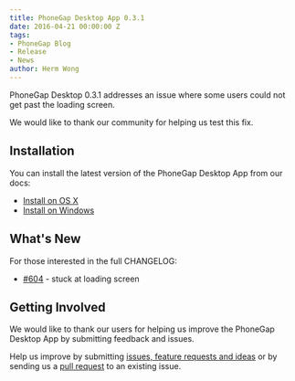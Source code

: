```yaml
---
title: PhoneGap Desktop App 0.3.1
date: 2016-04-21 00:00:00 Z
tags:
- PhoneGap Blog
- Release
- News
author: Herm Wong
---
```


PhoneGap Desktop 0.3.1 addresses an issue where some users could not get past the loading screen.

We would like to thank our community for helping us test this fix.

## Installation

You can install the latest version of the PhoneGap Desktop App from our docs:

- [Install on OS X](http://docs.phonegap.com/references/desktop-app/install/mac/)
- [Install on Windows](http://docs.phonegap.com/references/desktop-app/install/win/)

## What's New

For those interested in the full CHANGELOG:

- [#604](https://github.com/phonegap/phonegap-app-desktop/issues/604) - stuck at loading screen

## Getting Involved

We would like to thank our users for helping us improve the PhoneGap Desktop App by submitting feedback and issues.

Help us improve by submitting [issues, feature requests and ideas](https://github.com/phonegap/phonegap-app-desktop/issues) or by sending us a [pull request](https://github.com/phonegap/phonegap-app-desktop) to an existing issue.
